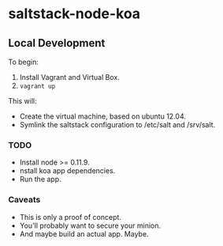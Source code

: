 saltstack-node-koa
==================


## Local Development

To begin:

1. Install Vagrant and Virtual Box.
2. `vagrant up`

This will:

* Create the virtual machine, based on ubuntu 12.04.
* Symlink the saltstack configuration to /etc/salt and /srv/salt.


### TODO

* Install node >= 0.11.9.
* nstall koa app dependencies.
* Run the app.


### Caveats

* This is only a proof of concept.
* You'll probably want to secure your minion.
* And maybe build an actual app. Maybe.